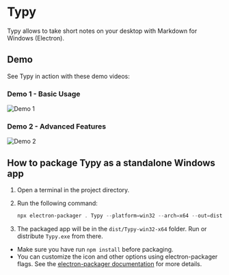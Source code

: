 # Typy

Typy allows to take short notes on your desktop with Markdown for Windows (Electron).

## Demo

See Typy in action with these demo videos:

### Demo 1 - Basic Usage
![Demo 1](https://github.com/user-attachments/assets/54a9bf71-180c-4c71-9fbf-3259a37c4f1b)

### Demo 2 - Advanced Features
![Demo 2](https://github.com/user-attachments/assets/a1c683cb-3dd0-4806-80bd-c475f3ffad0a)

## How to package Typy as a standalone Windows app

1. Open a terminal in the project directory.
2. Run the following command:

   ```powershell
   npx electron-packager . Typy --platform=win32 --arch=x64 --out=dist --overwrite
   ```

3. The packaged app will be in the `dist/Typy-win32-x64` folder. Run or distribute `Typy.exe` from there.

- Make sure you have run `npm install` before packaging.
- You can customize the icon and other options using electron-packager flags. See the [electron-packager documentation](https://github.com/electron/electron-packager) for more details.

